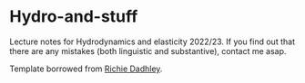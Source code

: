 # Hydro-and-stuff
Lecture notes for Hydrodynamics and elasticity 2022/23.
If you find out that there are any mistakes (both linguistic and substantive), contact me asap.

Template borrowed from [Richie Dadhley](https://github.com/RichieDadhley/Winter-School-On-Gravity-and-Light).
